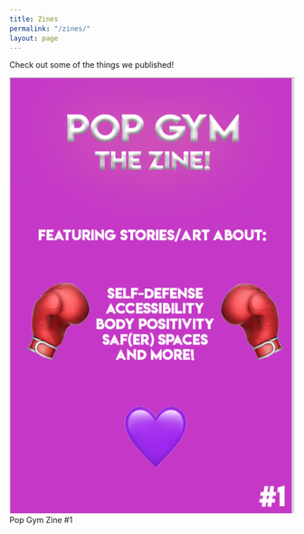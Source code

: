 ```yaml
---
title: Zines
permalink: "/zines/"
layout: page
---
```


Check out some of the things we published!

![Pop Gym Zine 1](/assets/zine.png)
Pop Gym Zine #1


